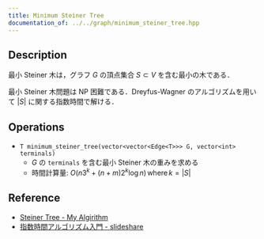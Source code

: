 ```yaml
---
title: Minimum Steiner Tree
documentation_of: ../../graph/minimum_steiner_tree.hpp
---
```


## Description

最小 Steiner 木は，グラフ $G$ の頂点集合 $S \subset V$ を含む最小の木である．

最小 Steiner 木問題は NP 困難である．Dreyfus-Wagner のアルゴリズムを用いて $|S|$ に関する指数時間で解ける．

## Operations

- `T minimum_steiner_tree(vector<vector<Edge<T>>> G, vector<int> terminals)`
    - $G$ の `terminals` を含む最小 Steiner 木の重みを求める
    - 時間計算量: $O(n3^{k} + (n+m)2^k \log n)\,\text{where}\,k = |S|$

## Reference

- [Steiner Tree - My Algirithm](https://kopricky.github.io/code/Academic/steiner_tree.html)
- [指数時間アルゴリズム入門 - slideshare](https://www.slideshare.net/wata_orz/ss-12131479)